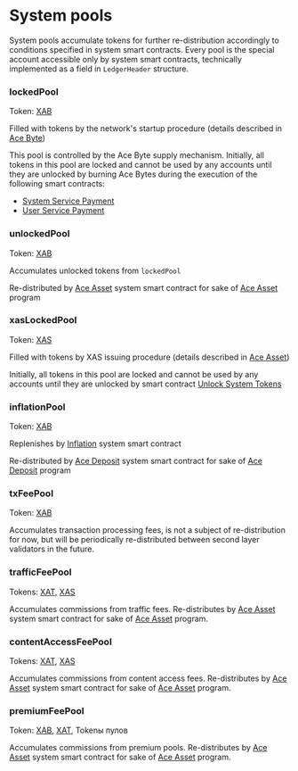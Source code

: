 # System pools

System pools accumulate tokens for further re-distribution accordingly to conditions specified in system smart contracts. Every pool is the special account accessible only by system smart contracts, technically implemented as a field in `LedgerHeader` structure.


### lockedPool

Token: [XAB][1]

Filled with tokens by the network's startup procedure (details described in [Ace Byte][1])

This pool is controlled by the Ace Byte supply mechanism. Initially, all tokens in this pool are locked and cannot be used by any accounts until they are unlocked by burning Ace Bytes during the execution of the following smart contracts:

- [System Service Payment][10]
- [User Service Payment][12]

### unlockedPool

Token: [XAB][1]

Accumulates unlocked tokens from `lockedPool`

Re-distributed by [Ace Asset][3] system smart contract for sake of [Ace Asset][4] program


### xasLockedPool

Token: [XAS][9]

Filled with tokens by XAS issuing procedure (details described in [Ace Asset][9])

Initially, all tokens in this pool are locked and cannot be used by any accounts until they are unlocked by smart contract [Unlock System Tokens][14]


### inflationPool

Token: [XAB][1]

Replenishes by [Inflation][5]  system smart contract

Re-distributed by [Ace Deposit][6] system smart contract for sake of [Ace Deposit][7] program


### txFeePool

Token: [XAB][1]

Accumulates transaction processing fees, is not a subject of re-distribution for now, but will be periodically re-distributed between second layer validators in the future.


### trafficFeePool

Tokens: [XAT][8], [XAS][9]

Accumulates commissions from traffic fees. Re-distributes by [Ace Asset][3] system smart contract for sake of [Ace Asset][4] program.


### contentAccessFeePool

Tokens: [XAT][8], [XAS][9]

Accumulates commissions from content access fees. Re-distributes by [Ace Asset][3] system smart contract for sake of [Ace Asset][4] program.


### premiumFeePool

Token: [XAB][1], [XAT][8], Tokenы пулов

Accumulates commissions from premium pools. Re-distributes by [Ace Asset][3] system smart contract for sake of [Ace Asset][4] program.



[1]: ../system-tokens/ace-byte.md
[3]: ../list-of-operations/ace-asset.md
[4]: ../services/ace-asset.md
[5]: ../list-of-operations/inflation.md
[6]: ../list-of-operations/ace-deposit.md
[7]: ../services/ace-deposit.md
[8]: ../system-tokens/ace-time.md
[9]: ../system-tokens/ace-asset.md
[10]: ../list-of-operations/system-service-payment.md
[12]: ../list-of-operations/user-service-payment.md
[14]: ../list-of-operations/unlock-system-tokens.md
